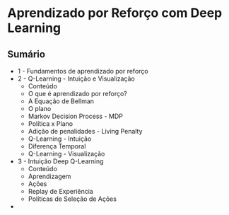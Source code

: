# Aprendizado por Reforço com Deep Learning

## Sumário
- 1 - Fundamentos de aprendizado por reforço
- 2 - Q-Learning - Intuição e Visualização
  - Conteúdo
  - O que é aprendizado por reforço?
  - A Equação de Bellman
  - O plano
  - Markov Decision Process - MDP
  - Política x Plano
  - Adição de penalidades - Living Penalty
  - Q-Learning - Intuição
  - Diferença Temporal
  - Q-Learning - Visualização
- 3 - Intuição Deep Q-Learning
  - Conteúdo
  - Aprendizagem
  - Ações
  - Replay de Experiência
  - Políticas de Seleção de Ações
- 